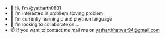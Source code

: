 - 👋 Hi, I’m @yatharth0801
- 👀 I’m interested in probllem sloving problem
- 🌱 I’m currently learning c and phython language
- 💞️ I’m looking to collaborate on ...
- 📫 if you want to contact me mail me on yatharthhatwar94@gmail.com

<!---
yatharth0801/yatharth0801 is a ✨ special ✨ repository because its `README.md` (this file) appears on your GitHub profile.
You can click the Preview link to take a look at your changes.
--->
